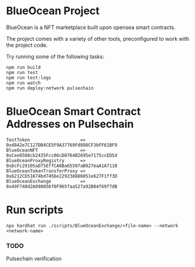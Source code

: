 # BlueOcean Project

BlueOcean is a NFT marketplace built upon opensea smart contracts.

The project comes with a variety of other tools, preconfigured to work with the project code.

Try running some of the following tasks:

```shell
npm run build
npm run test
npm run test:logs
npm run watch
npm run deploy:network pulsechain
```

# BlueOcean Smart Contract Addresses on Pulsechain

```
TestToken                   => 0xd842e7C127DB4CE5F9A37769Fd898CF3bFF61BF9
BlueOceanNFT                => 0xCee8508cb2435Fcc06cD0764B2695e7175ccED5d
BlueOceanProxyRegistry      => 0xDcFc29105aD75EffCA6Ba65507aB027eaA1A7110
BlueOceanTokenTransferProxy => 0x6212CD51674bd7456e229238886051e627F1ff3D
BlueOceanExchange           => 0x49F740d2A098056f0F965faa527a92B04f69f7dB

```

# Run scripts
```
npx hardhat run ./scripts/BlueOceanExchange/<file-name> --network <network-name>
```


### TODO
Pulsechain verification
